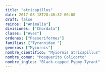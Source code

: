 ```yaml
---
title: "atricapillus"
date: 2017-08-18T20:46:32-06:00
draft: false
reinos: ["Animalia"]
divisiones: ["Chordata"]
clases: ["Aves"]
ordenes: ["Passeriformes"]
familias: ["Tyrannidae "]
generos: ["Myiornis"]
nombre_cientifico: "Myiornis atricapillus"
nombre_comun: "Mosquerito Colicorto"
nombre_ingles: "Black-capped Pygmy-Tyrant"
---
```

